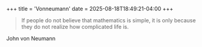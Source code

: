 +++
title = 'Vonneumann'
date = 2025-08-18T18:49:21-04:00
+++

> If people do not believe that mathematics is simple, it is only because they do not realize how complicated life is.

John von Neumann
